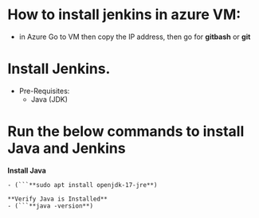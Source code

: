 # How to install jenkins in azure VM:
 - in Azure Go to VM then copy the IP address, then go for **gitbash** or **git**

# Install Jenkins.
- Pre-Requisites:
    - Java (JDK)
# Run the below commands to install Java and Jenkins
**Install Java**

  ```sudo apt update
- (```**sudo apt install openjdk-17-jre**)

**Verify Java is Installed**
- (```**java -version**)
